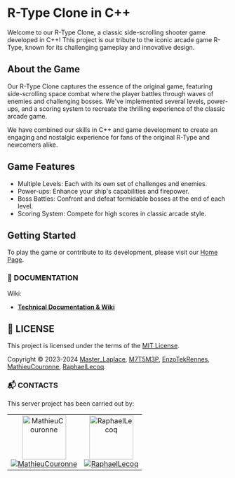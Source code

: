 # R-Type Clone in C++

Welcome to our R-Type Clone, a classic side-scrolling shooter game developed in C++! This project is our tribute to the iconic arcade game R-Type, known for its challenging gameplay and innovative design. 

## About the Game

Our R-Type Clone captures the essence of the original game, featuring side-scrolling space combat where the player battles through waves of enemies and challenging bosses. We've implemented several levels, power-ups, and a scoring system to recreate the thrilling experience of the classic arcade game.

We have combined our skills in C++ and game development to create an engaging and nostalgic experience for fans of the original R-Type and newcomers alike.

## Game Features

- Multiple Levels: Each with its own set of challenges and enemies.
- Power-ups: Enhance your ship's capabilities and firepower.
- Boss Battles: Confront and defeat formidable bosses at the end of each level.
- Scoring System: Compete for high scores in classic arcade style.

## Getting Started

To play the game or contribute to its development, please visit our [Home Page]([link-to-your-wiki](https://github.com/EpitechPromo2026/B-CPP-500-REN-5-2-rtype-mathys.thevenot)).

<div id='documentation'/>

### :wrench: **DOCUMENTATION**

Wiki:
- [**Technical Documentation & Wiki**](https://github.com/RaphaelLecoq/R-Type/wiki)

<div id='license'/>

## :scroll: **LICENSE**

This project is licensed under the terms of the [MIT License](./LICENSE).

Copyright © 2023-2024 [Master_Laplace](https://github.com/MasterLaplace), [M7T5M3P](https://github.com/M7T5M3P), [EnzoTekRennes](https://github.com/EnzoTekRennes), [MathieuCouronne](https://github.com/MathieuCouronne), [RaphaelLecoq](https://github.com/RaphaelLecoq).


<div id='contacts'/>

### :mailbox_with_mail: **CONTACTS**

This server project has been carried out by:

<table align="center">
    <tbody>
        <tr>
            <td align="center"><a href="https://github.com/MathieuCouronne/"><img src="https://avatars.githubusercontent.com/MathieuCouronne?v=4?s=100" width="100px;" alt="MathieuCouronne"/><br/><a href="https://github.com/MathieuCouronne/"><img src="https://img.shields.io/github/followers/MathieuCouronne?label=MathieuCouronne&style=social" alt="MathieuCouronne"/></a></td>
            <td align="center"><a href="https://github.com/RaphaelLecoq/"><img src="https://avatars.githubusercontent.com/RaphaelLecoq?v=4?s=100" width="100px;" alt="RaphaelLecoq"/><br/><a href="https://github.com/RaphaelLecoq/"><img src="https://img.shields.io/github/followers/RaphaelLecoq?label=RaphaelLecoq&style=social" alt="RaphaelLecoq"/></a></td>
        </tr>
    </tbody>
</table>
